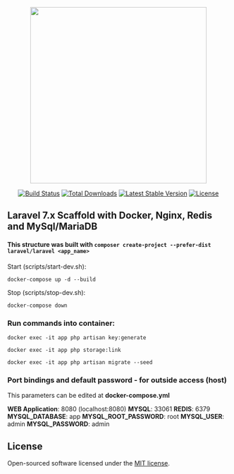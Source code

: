 <p align="center"><img src="https://res.cloudinary.com/dtfbvvkyp/image/upload/v1566331377/laravel-logolockup-cmyk-red.svg" width="400"></p>

<p align="center">
<a href="https://travis-ci.org/laravel/framework"><img src="https://travis-ci.org/laravel/framework.svg" alt="Build Status"></a>
<a href="https://packagist.org/packages/laravel/framework"><img src="https://poser.pugx.org/laravel/framework/d/total.svg" alt="Total Downloads"></a>
<a href="https://packagist.org/packages/laravel/framework"><img src="https://poser.pugx.org/laravel/framework/v/stable.svg" alt="Latest Stable Version"></a>
<a href="https://packagist.org/packages/laravel/framework"><img src="https://poser.pugx.org/laravel/framework/license.svg" alt="License"></a>
</p>

## Laravel 7.x Scaffold with Docker, Nginx, Redis and MySql/MariaDB


#### This structure was built with ```composer create-project --prefer-dist laravel/laravel <app_name>```

Start (scripts/start-dev.sh):
```
docker-compose up -d --build
```

Stop (scripts/stop-dev.sh):
```
docker-compose down
```

### Run commands into container:
```
docker exec -it app php artisan key:generate
```

```
docker exec -it app php storage:link
```

```
docker exec -it app php artisan migrate --seed
```

### Port bindings and default password - for outside access (host)
This parameters can be edited at <b>docker-compose.yml</b>

<b>WEB Application</b>: 8080 (localhost:8080)
<b>MYSQL</b>: 33061
<b>REDIS</b>: 6379
<b>MYSQL_DATABASE</b>: app
<b>MYSQL_ROOT_PASSWORD</b>: root
<b>MYSQL_USER</b>: admin
<b>MYSQL_PASSWORD</b>: admin

## License

Open-sourced software licensed under the [MIT license](https://opensource.org/licenses/MIT).
